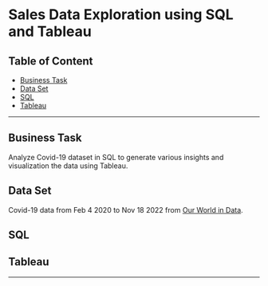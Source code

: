 # Sales Data Exploration using SQL and Tableau

## Table of Content
- [Business Task](#business-task)
- [Data Set](#data-set)
- [SQL](#sql)
- [Tableau](#tableau)

***

## Business Task
Analyze Covid-19 dataset in SQL to generate various insights and visualization the data using Tableau.

## Data Set
Covid-19 data from Feb 4 2020 to Nov 18 2022 from [Our World in Data](https://ourworldindata.org/covid-deaths).

## SQL


## Tableau

***
